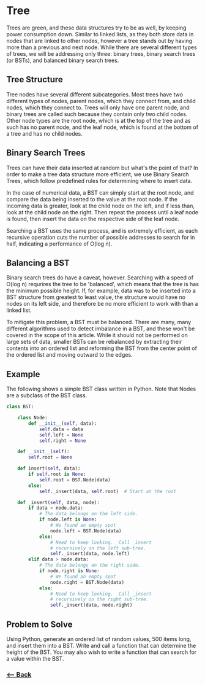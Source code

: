 # Tree

Trees are green, and these data structures try to be as well, by keeping power consumption down. Similar to linked lists, as they both store data in nodes that are linked to other nodes, however a tree stands out by having more than a previous and next node. While there are several different types of trees, we will be addressing only three: binary trees, binary search trees (or BSTs), and balanced binary search trees.

## Tree Structure

Tree nodes have several different subcategories. Most trees have two different types of nodes, parent nodes, which they connect from, and child nodes, which they connect to. Trees will only have one parent node, and binary trees are called such because they contain only two child nodes. Other node types are the root node, which is at the top of the tree and as such has no parent node, and the leaf node, which is found at the bottom of a tree and has no child nodes.

## Binary Search Trees

Trees can have their data inserted at random but what's the point of that? In order to make a tree data structure more efficient, we use Binary Search Trees, which follow predefined rules for determining where to insert data.

In the case of numerical data, a BST can simply start at the root node, and compare the data being inserted to the value at the root node. If the incoming data is greater, look at the child node on the left, and if less than, look at the child node on the right. Then repeat the process until a leaf node is found, then insert the data on the respective side of the leaf node.

Searching a BST uses the same process, and is extremely efficient, as each recursive operation cuts the number of possible addresses to search for in half, indicating a performance of O(log n).

## Balancing a BST

Binary search trees do have a caveat, however. Searching with a speed of O(log n) requrires the tree to be 'balanced', which means that the tree is has the minimum possible height. If, for example, data was to be inserted into a BST structure from greatest to least value, the structure would have no nodes on its left side, and therefore be no more efficient to work with than a linked list.

To mitigate this problem, a BST must be balanced. There are many, many different algorithms used to detect imbalance in a BST, and these won't be covered in the scope of this article. While it should not be performed on large sets of data, smaller BSTs can be rebalanced by extracting their contents into an ordered list and reforming the BST from the center point of the ordered list and moving outward to the edges.

## Example

The following shows a simple BST class written in Python. Note that Nodes are a subclass of the BST class.

```python
class BST:

    class Node:
        def __init__(self, data):
            self.data = data
            self.left = None
            self.right = None

    def __init__(self):
        self.root = None

    def insert(self, data):
        if self.root is None:
            self.root = BST.Node(data)
        else:
            self._insert(data, self.root)  # Start at the root

    def _insert(self, data, node):
        if data < node.data:
            # The data belongs on the left side.
            if node.left is None:
                # We found an empty spot
                node.left = BST.Node(data)
            else:
                # Need to keep looking.  Call _insert
                # recursively on the left sub-tree.
                self._insert(data, node.left)
        elif data > node.data:
            # The data belongs on the right side.
            if node.right is None:
                # We found an empty spot
                node.right = BST.Node(data)
            else:
                # Need to keep looking.  Call _insert
                # recursively on the right sub-tree.
                self._insert(data, node.right)
```

## Problem to Solve

Using Python, generate an ordered list of random values, 500 items long, and insert them into a BST. Write and call a function that can determine the height of the BST. You may also wish to write a function that can search for a value within the BST.

### [<-- Back](../README.md)